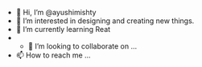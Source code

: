 - 👋 Hi, I’m @ayushimishty
- 👀 I’m interested in designing and creating new things.
- 🌱 I’m currently learning Reat
- - 💞️ I’m looking to collaborate on ...
- 📫 How to reach me ...

<!---
ayushimishty/ayushimishty is a ✨ special ✨ repository because its `README.md` (this file) appears on your GitHub profile.
You can click the Preview link to take a look at your changes.
--->
